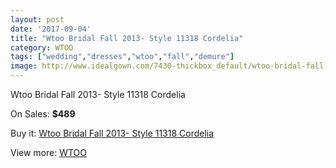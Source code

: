 ```yaml
---
layout: post
date: '2017-09-04'
title: "Wtoo Bridal Fall 2013- Style 11318 Cordelia"
category: WTOO
tags: ["wedding","dresses","wtoo","fall","demure"]
image: http://www.idealgown.com/7430-thickbox_default/wtoo-bridal-fall-2013-style-11318-cordelia.jpg
---
```

Wtoo Bridal Fall 2013- Style 11318 Cordelia

On Sales: **$489**
<a href="https://www.idealgown.com/en/wtoo/3144-wtoo-bridal-fall-2013-style-11318-cordelia.html"><amp-img layout="responsive" width="600" height="600" src="//www.idealgown.com/7430-thickbox_default/wtoo-bridal-fall-2013-style-11318-cordelia.jpg" alt="Wtoo Bridal Fall 2013- Style 11318 Cordelia 0" /></a>
<a href="https://www.idealgown.com/en/wtoo/3144-wtoo-bridal-fall-2013-style-11318-cordelia.html"><amp-img layout="responsive" width="600" height="600" src="//www.idealgown.com/7431-thickbox_default/wtoo-bridal-fall-2013-style-11318-cordelia.jpg" alt="Wtoo Bridal Fall 2013- Style 11318 Cordelia 1" /></a>

Buy it: [Wtoo Bridal Fall 2013- Style 11318 Cordelia](https://www.idealgown.com/en/wtoo/3144-wtoo-bridal-fall-2013-style-11318-cordelia.html "Wtoo Bridal Fall 2013- Style 11318 Cordelia")

View more: [WTOO](https://www.idealgown.com/en/39-wtoo "WTOO")